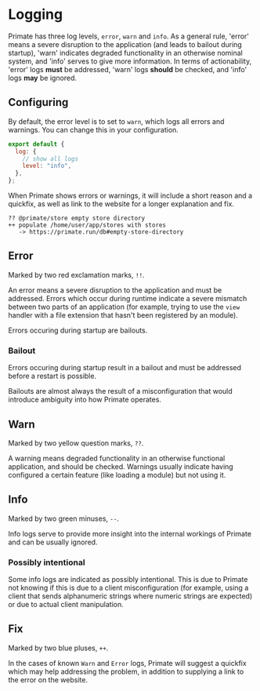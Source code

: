 # Logging

Primate has three log levels, `error`, `warn` and `info`. As a general rule,
'error' means a severe disruption to the application (and leads to bailout
during startup), 'warn' indicates degraded functionality in an otherwise
nominal system, and 'info' serves to give more information. In terms of
actionability, 'error' logs **must** be addressed, 'warn' logs **should** be
checked, and 'info' logs **may** be ignored.

## Configuring

By default, the error level is to set to `warn`, which logs all errors and
warnings. You can change this in your configuration.

```js primate.config.js
export default {
  log: {
    // show all logs
    level: "info",
  },
};
```

When Primate shows errors or warnings, it will include a short reason and a
quickfix, as well as link to the website for a longer explanation and fix.

```text
?? @primate/store empty store directory
++ populate /home/user/app/stores with stores
   -> https://primate.run/db#empty-store-directory
```

## Error

Marked by two red exclamation marks, `!!`.

An error means a severe disruption to the application and must be addressed.
Errors which occur during runtime indicate a severe mismatch between two parts
of an application (for example, trying to use the `view` handler with a file
extension that hasn't been registered by an module).

Errors occuring during startup are bailouts.

### Bailout

Errors occuring during startup result in a bailout and must be addressed before
a restart is possible.

Bailouts are almost always the result of a misconfiguration that would
introduce ambiguity into how Primate operates.

## Warn

Marked by two yellow question marks, `??`.

A warning means degraded functionality in an otherwise functional application,
and should be checked. Warnings usually indicate having configured a certain
feature (like loading a module) but not using it.

## Info

Marked by two green minuses, `--`.

Info logs serve to provide more insight into the internal workings of Primate
and can be usually ignored.

### Possibly intentional

Some info logs are indicated as possibly intentional. This is due to Primate
not knowing if this is due to a client misconfiguration (for example, using
a client that sends alphanumeric strings where numeric strings are expected) or
due to actual client manipulation.

## Fix

Marked by two blue pluses, `++`.

In the cases of known `Warn` and `Error` logs, Primate will suggest a quickfix
which may help addressing the problem, in addition to supplying a link to the
error on the website.
